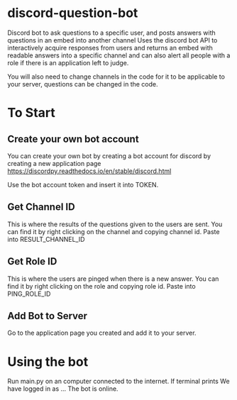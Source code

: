 # discord-question-bot
Discord bot to ask questions to a specific user, and posts answers with questions in an embed into another channel
Uses the discord bot API to interactively acquire responses from users and returns an embed with readable answers 
into a specific channel and can also alert all people with a role if there is an application left to judge.

You will also need to change channels in the code for it to be applicable to your server,
questions can be changed in the code. 

# To Start



## Create your own bot account

You can create your own bot by creating a bot account for discord by creating a new application page
https://discordpy.readthedocs.io/en/stable/discord.html

Use the bot account token and insert it into TOKEN.

## Get Channel ID

This is where the results of the questions given to the users are sent. You can find it by right clicking on the channel and copying channel id. Paste into RESULT_CHANNEL_ID

## Get Role ID

This is where the users are pinged when there is a new answer. You can find it by right clicking on the role and copying role id. Paste into PING_ROLE_ID

## Add Bot to Server

Go to the application page you created and add it to your server.

# Using the bot

Run main.py on an computer connected to the internet. If terminal prints
We have logged in as ...
The bot is online.
